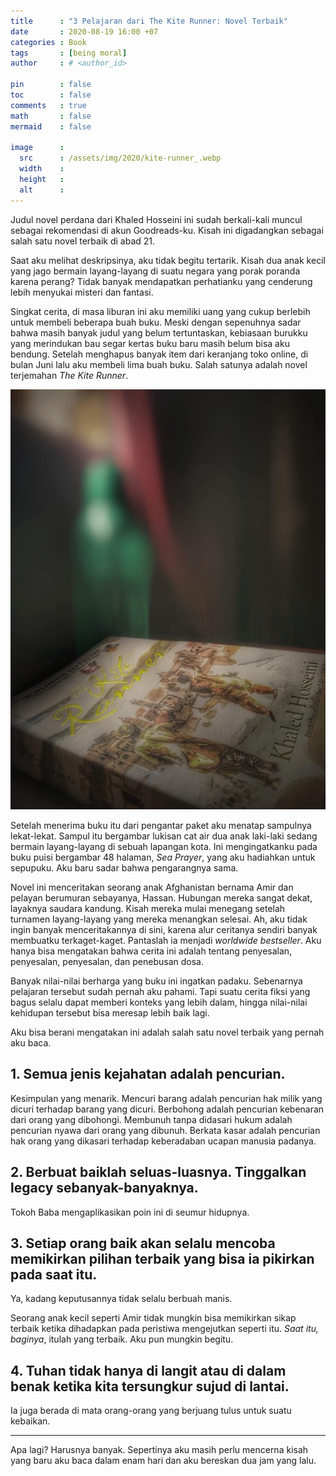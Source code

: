 ```yaml
---
title      : "3 Pelajaran dari The Kite Runner: Novel Terbaik"
date       : 2020-08-19 16:00 +07
categories : Book
tags       : [being moral]
author     : # <author_id>

pin        : false
toc        : false
comments   : true
math       : false
mermaid    : false

image      :
  src      : /assets/img/2020/kite-runner_.webp
  width    : 
  height   : 
  alt      : 
---
```


Judul novel perdana dari Khaled Hosseini ini sudah berkali-kali muncul sebagai rekomendasi di akun Goodreads-ku. Kisah ini digadangkan sebagai salah satu novel terbaik di abad 21.

Saat aku melihat deskripsinya, aku tidak begitu tertarik. Kisah dua anak kecil yang jago bermain layang-layang di suatu negara yang porak poranda karena perang? Tidak banyak mendapatkan perhatianku yang cenderung lebih menyukai misteri dan fantasi.

Singkat cerita, di masa liburan ini aku memiliki uang yang cukup berlebih untuk membeli beberapa buah buku. Meski dengan sepenuhnya sadar bahwa masih banyak judul yang belum tertuntaskan, kebiasaan burukku yang merindukan bau segar kertas buku baru masih belum bisa aku bendung. Setelah menghapus banyak item dari keranjang toko online, di bulan Juni lalu aku membeli lima buah buku. Salah satunya adalah novel terjemahan _The Kite Runner_.

![Buku The Kite Runner](/assets/img/2020/the-kite-runner.jpeg)

Setelah menerima buku itu dari pengantar paket aku menatap sampulnya lekat-lekat. Sampul itu bergambar lukisan cat air dua anak laki-laki sedang bermain layang-layang di sebuah lapangan kota. Ini mengingatkanku pada buku puisi bergambar 48 halaman, _Sea Prayer_, yang aku hadiahkan untuk sepupuku. Aku baru sadar bahwa pengarangnya sama.

Novel ini menceritakan seorang anak Afghanistan bernama Amir dan pelayan berumuran sebayanya, Hassan. Hubungan mereka sangat dekat, layaknya saudara kandung. Kisah mereka mulai menegang setelah turnamen layang-layang yang mereka menangkan selesai. Ah, aku tidak ingin banyak menceritakannya di sini, karena alur ceritanya sendiri banyak membuatku terkaget-kaget. Pantaslah ia menjadi _worldwide bestseller_. Aku hanya bisa mengatakan bahwa cerita ini adalah tentang penyesalan, penyesalan, penyesalan, dan penebusan dosa.

Banyak nilai-nilai berharga yang buku ini ingatkan padaku. Sebenarnya pelajaran tersebut sudah pernah aku pahami. Tapi suatu cerita fiksi yang bagus selalu dapat memberi konteks yang lebih dalam, hingga nilai-nilai kehidupan tersebut bisa meresap lebih baik lagi.

Aku bisa berani mengatakan ini adalah salah satu novel terbaik yang pernah aku baca.

## 1. Semua jenis kejahatan adalah pencurian.

Kesimpulan yang menarik. Mencuri barang adalah pencurian hak milik yang dicuri terhadap barang yang dicuri. Berbohong adalah pencurian kebenaran dari orang yang dibohongi. Membunuh tanpa didasari hukum adalah pencurian nyawa dari orang yang dibunuh. Berkata kasar adalah pencurian hak orang yang dikasari terhadap keberadaban ucapan manusia padanya.

## 2. Berbuat baiklah seluas-luasnya. Tinggalkan legacy sebanyak-banyaknya.

Tokoh Baba mengaplikasikan poin ini di seumur hidupnya.

## 3. Setiap orang baik akan selalu mencoba memikirkan pilihan terbaik yang bisa ia pikirkan pada saat itu.

Ya, kadang keputusannya tidak selalu berbuah manis.

Seorang anak kecil seperti Amir tidak mungkin bisa memikirkan sikap terbaik ketika dihadapkan pada peristiwa mengejutkan seperti itu. _Saat itu, baginya_, itulah yang terbaik. Aku pun mungkin begitu.

## 4. Tuhan tidak hanya di langit atau di dalam benak ketika kita tersungkur sujud di lantai.

Ia juga berada di mata orang-orang yang berjuang tulus untuk suatu kebaikan.

---

Apa lagi? Harusnya banyak. Sepertinya aku masih perlu mencerna kisah yang baru aku baca dalam enam hari dan aku bereskan dua jam yang lalu.